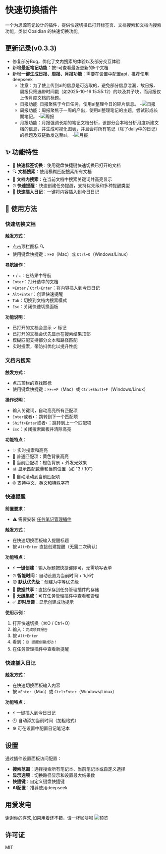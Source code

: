 # 快速切换插件

一个为思源笔记设计的插件，提供快速切换已打开标签页、文档搜索和文档内搜索功能，类似 Obsidian 的快速切换功能。

## 更新记录(v0.3.3)

- 修复部分Bug，优化了文内搜索的体验以及部分交互体验
- 新增**最近笔记功能**：按`!`可查看最近更新的5个文档
- 新增**一键生成日报、周报、月报功能**：需要在设置中配置api，推荐使用deepseek
  - 注意：为了使上传到ai的信息是可选取的，避免部分信息泄漏，故日报、周报只筛选带时间戳（如2025-10-16 15:55:12）的块及其子块，而月报仅上传月度文档的标题。
  - 日报功能: 日报聚焦于今日任务，使用ai整理今日的碎片信息。
    -![日报](./images/d.png)
  - 周报功能：周报聚焦于一周的产出，使用ai整理笔记的主题，尝试形成长期笔记。
    -![周报](./images/w.png)
  - 月报功能：月报强调长期的笔记文档分析，该部分会本地分析月度新建文档的信息，并生成可视化图表，并且会将所有笔记（除了daily中的日记）的标题及双链数发送至ai。
    -![月报](./images/m.png)

## ✨ 功能特性

- 🚀 **快速标签切换**：使用键盘快捷键快速切换已打开的文档
- 🔍 **文档搜索**：使用模糊匹配搜索所有文档
- 🎯 **文档内搜索**：在当前文档中搜索关键词并高亮显示
- ⏰ **快速提醒**：快速创建任务提醒，支持优先级和多种提醒类型
- 📝 **快速插入日记**：一键将内容插入到今日日记


## 📖 使用方法

### 快速切换文档

**触发方式**：
- 点击顶栏图标 🔍
- 使用键盘快捷键：`⌘+O`（Mac）或 `Ctrl+O`（Windows/Linux）

**导航操作**：
- `↑` / `↓`：在结果中导航
- `Enter`：打开选中的文档
- `⌘Enter` / `Ctrl+Enter`：将内容插入到今日日记
- `Alt+Enter`：创建快速提醒
- `Tab`：切换到文档内搜索模式
- `Esc`：关闭快速切换面板

**功能说明**：
- 已打开的文档会显示 ✓ 标记
- 已打开的文档会优先显示在搜索结果顶部
- 模糊匹配支持部分文本和路径匹配
- 实时搜索，带防抖优化以提升性能

### 文档内搜索
**触发方式**：
- 点击顶栏的查找图标
- 使用键盘快捷键：`⌘+⇧+F`（Mac）或 `Ctrl+Shift+F`（Windows/Linux）

**操作说明**：
- 输入关键词，自动高亮所有匹配项
- `Enter`或者`⬆️`：跳转到下一个匹配项
- `Shift+Enter`或者`⬇️`：跳转到上一个匹配项
- `Esc`：关闭搜索面板并清除高亮

**功能特点**：
- ✨ 实时搜索和高亮
- 🎨 普通匹配项：黄色背景高亮
- 🎯 当前匹配项：橙色背景 + 外发光效果
- 📊 显示匹配数量和当前位置（如 "3 / 10"）
- 🔄 自动滚动到当前匹配项
- 🌐 支持中文、英文和特殊字符

### 快速提醒

**前置要求**：
- ⚠️ 需要安装 [任务笔记管理插件](https://github.com/Achuan-2/siyuan-plugin-task-note-management)

**触发方式**：
- 在快速切换面板输入提醒标题
- 按 `Alt+Enter` 直接创建提醒（无需二次确认）

**功能特点**：
- ⚡ **一键创建**：输入标题按快捷键即可，无需填写表单
- ⏰ **智能时间**：自动设置为当前时间 + 1小时
- 🟡 **默认优先级**：创建为中等优先级
- 💾 **数据共享**：直接保存到任务管理插件的存储
- 🔗 **无缝集成**：可在任务管理插件中查看和管理
- ✅ **即时反馈**：显示创建成功提示

**使用示例**：
1. 打开快速切换（⌘O / Ctrl+O）
2. 输入：`完成项目报告`
3. 按 `Alt+Enter`
4. 看到：`🟡 提醒创建成功！`
5. 在任务管理插件中查看新提醒

### 快速插入日记

**触发方式**：
- 在快速切换面板输入内容
- 按 `⌘Enter`（Mac）或 `Ctrl+Enter`（Windows/Linux）

**功能特点**：
- ⚡ 一键插入到今日日记
- 🕐 自动添加当前时间（加粗格式）
- ⚙️ 可在设置中配置日记笔记本

## 设置

通过插件设置面板访问配置：

- **搜索范围**：选择搜索所有笔记本、当前笔记本或自定义选择
- **显示选项**：切换路径显示和设置最大结果数
- **快捷键**：自定义键盘快捷键
- **AI配置**：推荐使用deepseek

## 用爱发电

谢谢你的喜欢,如果用着还不错，请一杯咖啡呗
![预览](./images/donation.png)

## 许可证

MIT

